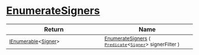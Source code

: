 # [EnumerateSigners](./SigComp11DutchLoader-100663909.md)



| Return | Name | 
| --- | --- | 
| <sub>[IEnumerable](https://docs.microsoft.com/en-us/dotnet/api/System.Collections.Generic.IEnumerable-1)\<[Signer](./../../Signer.md)></sub><img width=200/>| <sub>[EnumerateSigners](./SigComp11DutchLoader-100663909.md) ( [`Predicate`](https://docs.microsoft.com/en-us/dotnet/api/System.Predicate-1)\<[`Signer`](./../../Signer.md)> signerFilter )</sub>| <br>


